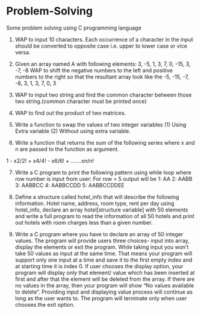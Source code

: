# Problem-Solving
Some problem solving using C programming language

1. WAP to input 10 characters. Each occurrence of a character in the input should be converted  to opposite case i.e. upper to lower case or vice versa.

2. Given an array named A with following elements: 3, -5, 1, 3, 7, 0, -15, 3, -7, -8 WAP to shift the negative numbers to the left and positive numbers to the right so that the resultant array look like the -5, -15, -7, -8, 3, 1, 3, 7, 0, 3 

3. WAP to input two string and find the common character between those two string.(common  character must be printed once) 

4. WAP to find out the product of two matrices. 

5. Write a function to swap the values of two integer variables (1) Using Extra variable (2) Without using extra variable. 

6. Write a function that returns the sum of the following series where x and n are passed to the function as argument. 

 1 - x2/2! + x4/4! - x6/6! + …….xn/n! 

07. Write a C program to print the following pattern using while loop where row number is input from user: 
For row = 5 output will be 
1: AA 
2: AABB 
3: AABBCC 
4: AABBCCDD 
5: AABBCCDDEE 

08. Define a structure called hotel_info that will describe the following information. Hotel name, address, room type, rent per day using hotel_info, declare an array hotel[structure variable] with 50 elements and write a full  program to read the information of all 50 hotels and print out hotels with room charges less than a  given number. 

09. Write a C program where you have to declare an array of 50 integer values. The program will provide users three choices- input into array, display the elements or exit the program. While taking input you won’t take 50 values as input at the same time. That means your program will support only one input at a time and save it to the first empty index and at starting time it is  index 0. If user chooses the display option, your program will display only that element/ value  which has been inserted at first and after that the element will be deleted from the array. If there are  no values in the array, then your program will show “No values available to delete”. Providing  input and displaying value process will continue as long as the user wants to. The program will  terminate only when user chooses the exit option.
